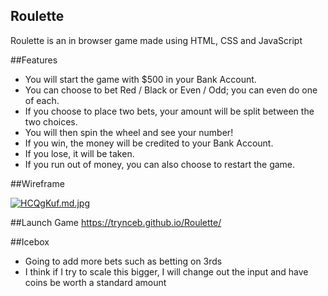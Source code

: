 ## Roulette

Roulette is an in browser game made using HTML, CSS and JavaScript

##Features
- You will start the game with $500 in your Bank Account.
- You can choose to bet Red / Black or Even / Odd; you can even do one of each.
- If you choose to place two bets, your amount will be split between the two choices.
- You will then spin the wheel and see your number!
- If you win, the money will be credited to your Bank Account.
- If you lose, it will be taken.
- If you run out of money, you can also choose to restart the game.

##Wireframe

[![HCQgKuf.md.jpg](https://iili.io/HCQgKuf.md.jpg)](https://freeimage.host/i/HCQgKuf)

##Launch Game
https://trynceb.github.io/Roulette/

##Icebox
- Going to add more bets such as betting on 3rds
- I think if I try to scale this bigger, I will change out the input and have coins be worth a standard amount

